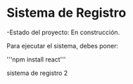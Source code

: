 <h1> Sistema de Registro</h1>

-Estado del proyecto: En construcción.

Para ejecutar el sistema, debes poner:

'''npm install react'''

sistema de registro 2
